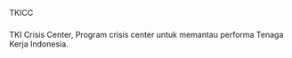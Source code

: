 TKICC
#####
TKI Crisis Center, Program crisis center untuk memantau performa Tenaga Kerja Indonesia.
